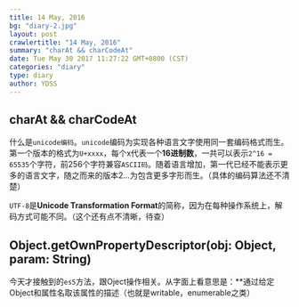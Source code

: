 ```yaml
---
title: 14 May, 2016
bg: "diary-2.jpg"
layout: post
crawlertitle: "14 May, 2016"
summary: "charAt && charCodeAt"
date: Tue May 30 2017 11:27:22 GMT+0800 (CST)
categories: "diary"
type: diary
author: YDSS
---
```


## charAt && charCodeAt

什么是`unicode编码`。`unicode`编码为实现各种语言文字使用同一套编码格式而生。第一个版本的格式为`U+xxxx`，每个x代表一个**16进制数**，一共可以表示`2^16 = 65535`个字符，前256个字符兼容`ASCII码`。随着语言增加，第一代已经不能表示更多的语言文字，随之而来的版本2...为包含更多字形而生。（具体的编码算法还不清楚）

`UTF-8`是**Unicode Transformation Format**的简称，因为在每种操作系统上，解码方式可能不同。（这个还有点不清晰，待查）

## Object.getOwnPropertyDescriptor(obj: Object, param: String)

今天才接触到的`es5`方法，跟Oject操作相关。从字面上看意思是：**通过给定Object和属性名取该属性的描述（也就是writable，enumerable之类）
